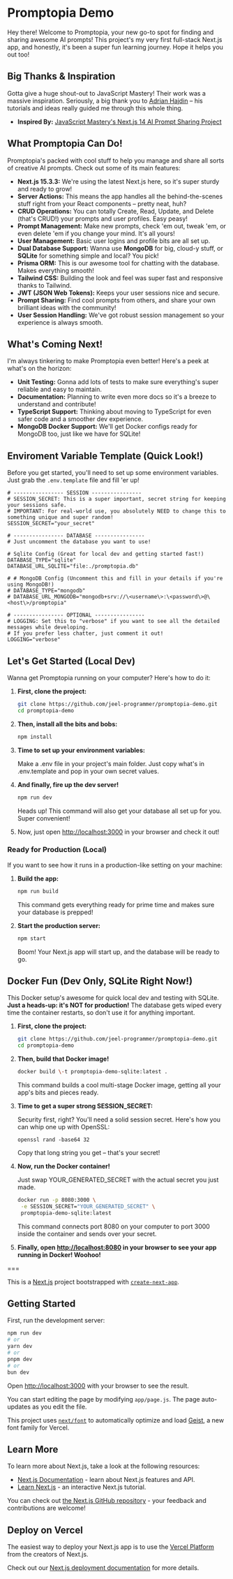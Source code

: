 # Promptopia Demo

Hey there! Welcome to Promptopia, your new go-to spot for finding and sharing awesome AI prompts! This project's my very first full-stack Next.js app, and honestly, it's been a super fun learning journey. Hope it helps you out too!

## Big Thanks & Inspiration

Gotta give a huge shout-out to JavaScript Mastery! Their work was a massive inspiration. Seriously, a big thank you to [Adrian Hajdin](https://www.youtube.com/watch?v=wm5gMKuwSYk) – his tutorials and ideas really guided me through this whole thing.

- **Inspired By:** [JavaScript Mastery's Next.js 14 AI Prompt Sharing Project](https://github.com/adrianhajdin/project_next_14_ai_prompt_sharing)

## What Promptopia Can Do!

Promptopia's packed with cool stuff to help you manage and share all sorts of creative AI prompts. Check out some of its main features:

- **Next.js 15.3.3:** We're using the latest Next.js here, so it's super sturdy and ready to grow!
- **Server Actions:** This means the app handles all the behind-the-scenes stuff right from your React components – pretty neat, huh?
- **CRUD Operations:** You can totally Create, Read, Update, and Delete (that's CRUD!) your prompts and user profiles. Easy peasy!
- **Prompt Management:** Make new prompts, check 'em out, tweak 'em, or even delete 'em if you change your mind. It's all yours!
- **User Management:** Basic user logins and profile bits are all set up.
- **Dual Database Support:** Wanna use **MongoDB** for big, cloud-y stuff, or **SQLite** for something simple and local? You pick!
- **Prisma ORM:** This is our awesome tool for chatting with the database. Makes everything smooth!
- **Tailwind CSS:** Building the look and feel was super fast and responsive thanks to Tailwind.
- **JWT (JSON Web Tokens):** Keeps your user sessions nice and secure.
- **Prompt Sharing:** Find cool prompts from others, and share your own brilliant ideas with the community!
- **User Session Handling:** We've got robust session management so your experience is always smooth.

## What's Coming Next!

I'm always tinkering to make Promptopia even better! Here's a peek at what's on the horizon:

- **Unit Testing:** Gonna add lots of tests to make sure everything's super reliable and easy to maintain.
- **Documentation:** Planning to write even more docs so it's a breeze to understand and contribute!
- **TypeScript Support:** Thinking about moving to TypeScript for even safer code and a smoother dev experience.
- **MongoDB Docker Support:** We'll get Docker configs ready for MongoDB too, just like we have for SQLite!

## Enviroment Variable Template (Quick Look!)

Before you get started, you'll need to set up some environment variables. Just grab the `.env.template` file and fill 'er up!

```
# ---------------- SESSION ----------------
# SESSION_SECRET: This is a super important, secret string for keeping your sessions safe.
# IMPORTANT: For real-world use, you absolutely NEED to change this to something unique and super random!
SESSION_SECRET="your_secret"

# ---------------- DATABASE ----------------
# Just uncomment the database you want to use!

# Sqlite Config (Great for local dev and getting started fast!)
DATABASE_TYPE="sqlite"
DATABASE_URL_SQLITE="file:./promptopia.db"

# # MongoDB Config (Uncomment this and fill in your details if you're using MongoDB!)
# DATABASE_TYPE="mongodb"
# DATABASE_URL_MONGODB="mongodb+srv://\<username\>:\<password\>@\<host\>/promptopia"

# ---------------- OPTIONAL ----------------
# LOGGING: Set this to "verbose" if you want to see all the detailed messages while developing.
# If you prefer less chatter, just comment it out!
LOGGING="verbose"
```

## **Let's Get Started (Local Dev)**

Wanna get Promptopia running on your computer? Here's how to do it:

1. **First, clone the project:**

   ```bash
   git clone https://github.com/jeel-programmer/promptopia-demo.git
   cd promptopia-demo
   ```

2. **Then, install all the bits and bobs:**

   ```bash
   npm install
   ```

3. **Time to set up your environment variables:**

   Make a .env file in your project's main folder. Just copy what's in .env.template and pop in your own secret values.

4. **And finally, fire up the dev server!**

   ```bash
   npm run dev
   ```

   Heads up! This command will also get your database all set up for you. Super convenient!

5. Now, just open [http://localhost:3000](http://localhost:3000) in your browser and check it out!

### Ready for Production (Local)

If you want to see how it runs in a production-like setting on your machine:

1. **Build the app:**

   ```bash
   npm run build
   ```

   This command gets everything ready for prime time and makes sure your database is prepped\!

2. **Start the production server:**

   ```bash
   npm start
   ```

   Boom! Your Next.js app will start up, and the database will be ready to go.

## Docker Fun (Dev Only, SQLite Right Now!)

This Docker setup's awesome for quick local dev and testing with SQLite. **Just a heads-up: it's NOT for production!** The database gets wiped every time the container restarts, so don't use it for anything important.

1. **First, clone the project:**

   ```bash
   git clone https://github.com/jeel-programmer/promptopia-demo.git
   cd promptopia-demo
   ```

2. **Then, build that Docker image\!**

   ```bash
   docker build \-t promptopia-demo-sqlite:latest .
   ```

   This command builds a cool multi-stage Docker image, getting all your app's bits and pieces ready.

3. **Time to get a super strong SESSION_SECRET:**

   Security first, right? You'll need a solid session secret. Here's how you can whip one up with OpenSSL:

   ```
   openssl rand -base64 32
   ```

   Copy that long string you get – that's your secret!

4. **Now, run the Docker container!**

   Just swap YOUR_GENERATED_SECRET with the actual secret you just made.

   ```bash
   docker run -p 8080:3000 \
    -e SESSION_SECRET="YOUR_GENERATED_SECRET" \
    promptopia-demo-sqlite:latest
   ```

   This command connects port 8080 on your computer to port 3000 inside the container and sends over your secret.

5. **Finally, open [http://localhost:8080](http://localhost:8080) in your browser to see your app running in Docker! Woohoo!**

===

This is a [Next.js](https://nextjs.org) project bootstrapped with [`create-next-app`](https://github.com/vercel/next.js/tree/canary/packages/create-next-app).

## Getting Started

First, run the development server:

```bash
npm run dev
# or
yarn dev
# or
pnpm dev
# or
bun dev
```

Open [http://localhost:3000](http://localhost:3000) with your browser to see the result.

You can start editing the page by modifying `app/page.js`. The page auto-updates as you edit the file.

This project uses [`next/font`](https://nextjs.org/docs/app/building-your-application/optimizing/fonts) to automatically optimize and load [Geist](https://vercel.com/font), a new font family for Vercel.

## Learn More

To learn more about Next.js, take a look at the following resources:

- [Next.js Documentation](https://nextjs.org/docs) - learn about Next.js features and API.
- [Learn Next.js](https://nextjs.org/learn) - an interactive Next.js tutorial.

You can check out [the Next.js GitHub repository](https://github.com/vercel/next.js) - your feedback and contributions are welcome!

## Deploy on Vercel

The easiest way to deploy your Next.js app is to use the [Vercel Platform](https://vercel.com/new?utm_medium=default-template&filter=next.js&utm_source=create-next-app&utm_campaign=create-next-app-readme) from the creators of Next.js.

Check out our [Next.js deployment documentation](https://nextjs.org/docs/app/building-your-application/deploying) for more details.
